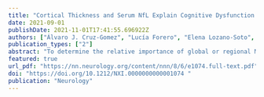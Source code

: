 ```yaml
---
title: "Cortical Thickness and Serum NfL Explain Cognitive Dysfunction in Newly Diagnosed Patients With Multiple Sclerosis"
date: 2021-09-01
publishDate: 2021-11-01T17:41:55.696922Z
authors: ["Álvaro J. Cruz-Gomez", "Lucía Forero", "Elena Lozano-Soto", "Fátima Cano-Cano", "Florencia Sanmartino", "Raúl Rashid-López", "José Paz-Expósito", "Jaime D. Gómez Ramirez", "Raúl Espinosa-Rosso", "Javier J. González-Rosa"]
publication_types: ["2"]
abstract: "To determine the relative importance of global or regional MRI and blood markers of neurodegeneration and neuroaxonal injury in predicting cognitive performance for recently diagnosed patients with multiple sclerosis (MS). "
featured: true
url_pdf: "https://nn.neurology.org/content/nnn/8/6/e1074.full-text.pdf"
doi: "https://doi.org/10.1212/NXI.0000000000001074 "
publication: "Neurology"
---
```

